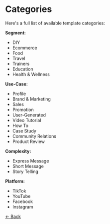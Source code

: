# Categories

Here's a full list of available template categories: 

**Segment:** 
- DIY
- Ecommerce
- Food
- Travel
- Trainers
- Education
- Health & Wellness  

**Use-Case:**  
- Profile
- Brand & Marketing
- Sales
- Promotion
- User-Generated
- Video Tutorial
- How To  
- Case Study
- Community Relations
- Product Review  

**Complexity:**  
- Express Message
- Short Message
- Story Telling  

**Platform:**  
- TikTok
- YouTube
- Facebook
- Instagram

[<- Back](/embed.html#open-the-video-editor)  
